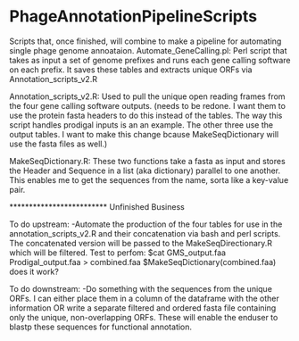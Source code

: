 # PhageAnnotationPipelineScripts
Scripts that, once finished, will combine to make a pipeline for automating single phage genome annoataion.
Automate_GeneCalling.pl:
Perl script that takes as input a set of genome prefixes and runs each gene calling software on each prefix. It saves these tables and extracts unique ORFs via Annotation_scripts_v2.R

Annotation_scripts_v2.R:
Used to pull the unique open reading frames from the four gene calling software outputs. (needs to be redone. I want them to use the protein fasta headers to do this instead of the tables. The way this script handles prodigal inputs is an an example. The other three use the output tables. I want to make this change bcause MakeSeqDictionary will use the fasta files as well.)

MakeSeqDictionary.R:
These two functions take a fasta as input and stores the Header and Sequence in a list (aka dictionary) parallel to one another. This enables me to get the sequences from the name, sorta like a key-value pair.

************************* Unfinished Business

To do upstream:
-Automate the production of the four tables for use in the annotation_scripts_v2.R and their concatenation via bash and perl scripts. The concatenated version will be passed to the MakeSeqDirectionary.R which will be filtered.
Test to perfom: 
$cat GMS_output.faa Prodigal_output.faa > combined.faa
$MakeSeqDictionary(combined.faa) does it work?

To do downstream:
-Do something with the sequences from the unique ORFs. I can either place them in a column of the dataframe with the other information OR write a separate filtered and ordered fasta file containing only the unique, non-overlapping ORFs. These will enable the enduser to blastp these sequences for functional annotation.
